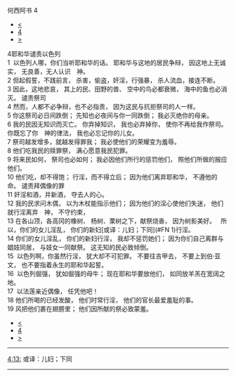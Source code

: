 ﻿





 何西阿书 4




* [<](bible/HOS03.md)
* [4](bible/HOS.md)
* [>](bible/HOS05.md)



 
4耶和华谴责以色列  
1  以色列人哪，你们当听耶和华的话。 耶和华与这地的居民争辩， 因这地上无诚实， 无良善，无人认识　神。  
2 但起假誓，不践前言， 杀害，偷盗，奸淫，行强暴， 杀人流血，接连不断。  
3 因此，这地悲哀， 其上的民、田野的兽、 空中的鸟必都衰微， 海中的鱼也必消灭。 谴责祭司  
4 然而，人都不必争辩，也不必指责， 因为这民与抗拒祭司的人一样。  
5 你这祭司必日间跌倒； 先知也必夜间与你一同跌倒； 我必灭绝你的母亲。  
6 我的民因无知识而灭亡。 你弃掉知识， 我也必弃掉你， 使你不再给我作祭司。 你既忘了你　神的律法， 我也必忘记你的儿女。     
7 祭司越发增多，就越发得罪我； 我必使他们的荣耀变为羞辱。  
8 他们吃我民的赎罪祭， 满心愿意我民犯罪。  
9 将来民如何， 祭司也必如何； 我必因他们所行的惩罚他们， 照他们所做的报应他们。  
10 他们吃，却不得饱； 行淫，而不得立后； 因为他们离弃耶和华， 不遵他的命。 谴责拜偶像的罪  
11 奸淫和酒，并新酒， 夺去人的心。  
12 我的民求问木偶， 以为木杖能指示他们； 因为他们的淫心使他们失迷， 他们就行淫离弃　神， 不守约束，  
13 在各山顶，各高冈的橡树、 杨树、栗树之下，献祭烧香， 因为树影美好。    所以，你们的女儿淫乱， 你们的新妇[或译：儿妇；下同](#FN
1)行淫。  
14 你们的女儿淫乱， 你们的新妇行淫， 我却不惩罚她们； 因为你们自己离群与娼妓同居， 与妓女一同献祭。 这无知的民必致倾倒。     
15  以色列啊，你虽然行淫， 犹大却不可犯罪。 不要往吉甲去， 不要上到伯·亚文， 也不要指着永生的耶和华起誓。  
16  以色列倔强， 犹如倔强的母牛； 现在耶和华要放他们， 如同放羊羔在宽阔之地。     
17  以法莲亲近偶像， 任凭他吧！  
18 他们所喝的已经发酸， 他们时常行淫， 他们的官长最爱羞耻的事。  
19 风把他们裹在翅膀里； 他们因所献的祭必致蒙羞。 
* [<](bible/HOS03.md)
* [4](bible/HOS.md)
* [>](bible/HOS05.md)





---


[4:13:](#V13)
或译：儿妇；下同




---









